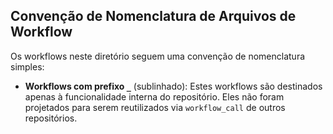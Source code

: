 ## Convenção de Nomenclatura de Arquivos de Workflow

Os workflows neste diretório seguem uma convenção de nomenclatura simples:

- **Workflows com prefixo `_`** (sublinhado): Estes workflows são destinados apenas à funcionalidade interna do repositório. Eles não foram projetados para serem reutilizados via `workflow_call` de outros repositórios.

